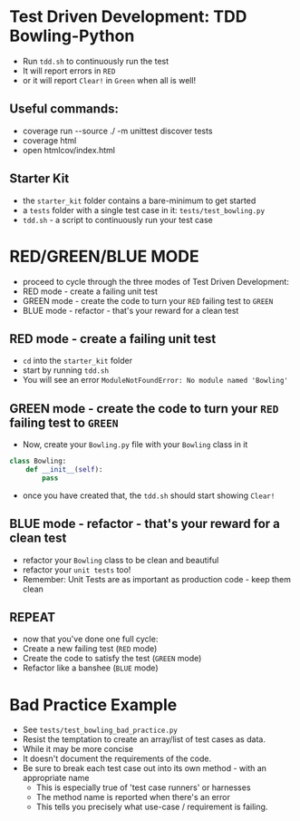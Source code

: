 # Test Driven Development: TDD Bowling-Python

* Run `tdd.sh` to continuously run the test
* It will report errors in `RED`
* or it will report `Clear!` in `Green` when all is well!

## Useful commands:
* coverage run --source ./ -m unittest discover tests
* coverage html
* open htmlcov/index.html

## Starter Kit

* the `starter_kit` folder contains a bare-minimum to get started
* a `tests` folder with a single test case in it: `tests/test_bowling.py`
* `tdd.sh` - a script to continuously run your test case

# RED/GREEN/BLUE MODE
* proceed to cycle through the three modes of Test Driven Development:
* RED mode - create a failing unit test
* GREEN mode - create the code to turn your `RED` failing test to `GREEN`
* BLUE mode - refactor - that's your reward for a clean test

## RED mode - create a failing unit test
* `cd` into the `starter_kit` folder
* start by running `tdd.sh`
* You will see an error `ModuleNotFoundError: No module named 'Bowling'`

## GREEN mode - create the code to turn your `RED` failing test to `GREEN`
* Now, create your `Bowling.py` file with your `Bowling` class in it
``` Python
class Bowling:
    def __init__(self):
        pass
```
* once you have created that, the `tdd.sh` should start showing `Clear!`

## BLUE mode - refactor - that's your reward for a clean test
* refactor your `Bowling` class to be clean and beautiful
* refactor your `unit tests` too!
* Remember: Unit Tests are as important as production code - keep them clean

## REPEAT
* now that you've done one full cycle:
* Create a new failing test (`RED` mode)
* Create the code to satisfy the test (`GREEN` mode)
* Refactor like a banshee (`BLUE` mode)

# Bad Practice Example
* See `tests/test_bowling_bad_practice.py`
* Resist the temptation to create an array/list of test cases as data.
* While it may be more concise
* It doesn't document the requirements of the code.
* Be sure to break each test case out into its own method - with an appropriate name
    - This is especially true of 'test case runners' or harnesses
    - The method name is reported when there's an error
    - This tells you precisely what use-case / requirement is failing.